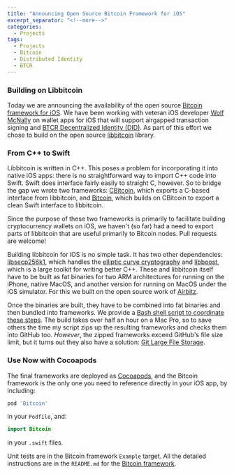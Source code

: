 ```yaml
---
title: "Announcing Open Source Bitcoin Framework for iOS"
excerpt_separator: "<!--more-->"
categories:
  - Projects
tags:
  - Projects
  - Bitcoin
  - Distributed Identity
  - BTCR
---
```


### Building on Libbitcoin

Today we are announcing the availability of the open source [Bitcoin framework for iOS](https://github.com/BlockchainCommons/iOS-Bitcoin). We have been working with veteran iOS developer [Wolf McNally](https://wolfmcnally.com/125/announcing-open-source-bitcoin-framework-for-ios/) on wallet apps for iOS that will support airgapped transaction signing and [BTCR Decentralized Identity (DID)](https://w3c-ccg.github.io/didm-btcr/). As part of this effort we chose to build on the open source [libbitcoin](https://libbitcoin.org/) library.

<!--more-->

### From C++ to Swift

Libbitcoin is written in C++. This poses a problem for incorporating it into native iOS apps: there is no straightforward way to import C++ code into Swift. Swift does interface fairly easily to straight C, however. So to bridge the gap we wrote two frameworks: [CBitcoin](https://github.com/BlockchainCommons/iOS-CBitcoin), which exports a C-based interface from libbitcoin, and [Bitcoin](https://github.com/BlockchainCommons/iOS-Bitcoin), which builds on CBitcoin to export a clean Swift interface to libbitcoin.

Since the purpose of these two frameworks is primarily to facilitate building cryptocurrency wallets on iOS, we haven't (so far) had a need to export parts of libbitcoin that are useful primarily to Bitcoin nodes. Pull requests are welcome!

Building libbitcoin for iOS is no simple task. It has two other dependencies: [libsecp256k1](https://github.com/bitcoin-core/secp256k1),  which handles the [elliptic curve cryptography](https://en.wikipedia.org/wiki/Elliptic-curve_cryptography) and [libboost](https://www.boost.org/), which is a large toolkit for writing better C++. These and libbitcoin itself have to be built as fat binaries for two ARM architectures for running on the iPhone, native MacOS, and another version for running on MacOS under the iOS simulator. For this we built on the open source work of [Airbitz](https://en.bitcoin.it/wiki/Airbitz).

Once the binaries are built, they have to be combined into fat binaries and then bundled into frameworks. We provide a [Bash shell script to coordinate these steps](https://github.com/BlockchainCommons/iOS-CBitcoin/blob/master/build_frameworks.sh). The build takes over half an hour on a Mac Pro, so to save others the time my script zips up the resulting frameworks and checks them into GitHub too. *However*, the zipped frameworks exceed GitHub's file size limit, but it turns out they also have a solution: [Git Large File Storage](https://git-lfs.github.com/).

### Use Now with Cocoapods

The final frameworks are deployed as [Cocoapods](https://cocoapods.org/), and the Bitcoin framework is the only one you need to reference directly in your iOS app, by including:

```ruby
pod 'Bitcoin'
```

in your `Podfile`, and:

```swift
import Bitcoin
```

in your `.swift` files.

Unit tests are in the Bitcoin framework `Example` target. All the detailed instructions are in the `README.md` for the [Bitcoin framework](https://github.com/BlockchainCommons/iOS-Bitcoin).
